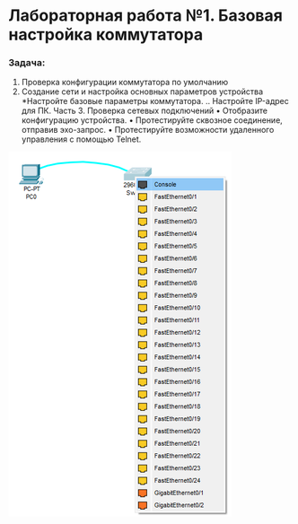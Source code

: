 # Лабораторная работа №1. Базовая настройка коммутатора
### Задача:
1. Проверка конфигурации коммутатора по умолчанию
2. Создание сети и настройка основных параметров устройства
*Настройте базовые параметры коммутатора.
  ..	Настройте IP-адрес для ПК.
Часть 3. Проверка сетевых подключений
  •	Отобразите конфигурацию устройства.
  •	Протестируйте сквозное соединение, отправив эхо-запрос.
  •	Протестируйте возможности удаленного управления с помощью Telnet.


![](comport.png)
